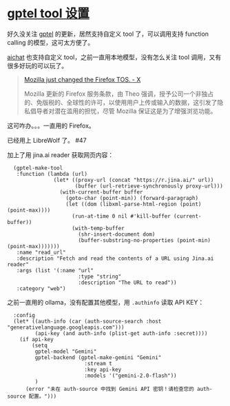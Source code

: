 # [gptel tool 设置](https://github.com/VandeeFeng/gitmemo/issues/44)

好久没关注 [gptel](https://github.com/karthink/gptel) 的更新，居然支持自定义 tool 了，可以调用支持 function calling 的模型，这可太方便了。

[aichat](https://github.com/sigoden/aichat) 也支持自定义 tool，之前一直用本地模型，没有怎么关注 tool 调用，又有很多好玩的可以玩了。

> [Mozilla just changed the Firefox TOS. - X](https://x.com/theo/status/1895247223577026832) 
>
> Mozilla 更新的 Firefox 服务条款，由 Theo 强调，授予公司一个非独占的、免版税的、全球性的许可，以使用用户上传或输入的数据，这引发了隐私倡导者对潜在滥用的担忧，尽管 Mozilla 保证这是为了增强浏览功能。

这可咋办。。。一直用的 Firefox。

已经用上 LibreWolf 了。  #47 

加上了用 jina.ai reader 获取网页内容：

```
  (gptel-make-tool
   :function (lambda (url)
               (let* ((proxy-url (concat "https://r.jina.ai/" url))
                      (buffer (url-retrieve-synchronously proxy-url)))
                 (with-current-buffer buffer
                   (goto-char (point-min)) (forward-paragraph)
                   (let ((dom (libxml-parse-html-region (point) (point-max))))
                     (run-at-time 0 nil #'kill-buffer (current-buffer))
                     (with-temp-buffer
                       (shr-insert-document dom)
                       (buffer-substring-no-properties (point-min) (point-max)))))))
   :name "read_url"
   :description "Fetch and read the contents of a URL using Jina.ai reader"
   :args (list '(:name "url"
                       :type "string"
                       :description "The URL to read"))
   :category "web")

```
之前一直用的 ollama，没有配置其他模型，用 `.authinfo` 读取 API KEY：

```
  :config
  (let* ((auth-info (car (auth-source-search :host "generativelanguage.googleapis.com")))
         (api-key (and auth-info (plist-get auth-info :secret)))) 
    (if api-key
        (setq
         gptel-model "Gemini"
         gptel-backend (gptel-make-gemini "Gemini"
                         :stream t
                         :key api-key
                         :models '("gemini-2.0-flash"))
         )
      (error "未在 auth-source 中找到 Gemini API 密钥！请检查您的 auth-source 配置。")))
```